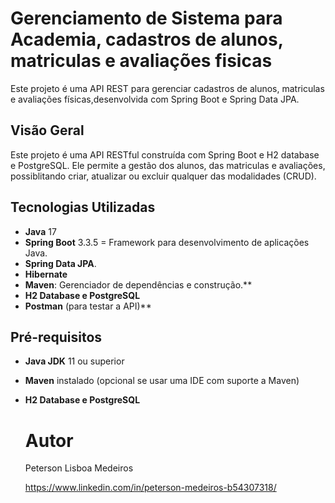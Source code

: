 # Gerenciamento de Sistema para Academia, cadastros de alunos, matriculas e avaliações fisicas
Este projeto é uma API REST para gerenciar cadastros de alunos, matriculas e avaliações físicas,desenvolvida com Spring Boot e Spring Data JPA.

## Visão Geral
Este projeto é uma API RESTful construída com Spring Boot e H2 database e PostgreSQL. Ele permite a gestão dos alunos, das matriculas e avaliações, possiblitando criar, atualizar ou excluir qualquer das modalidades (CRUD).

## Tecnologias Utilizadas

- **Java** 17
- **Spring Boot** 3.3.5 = Framework para desenvolvimento de aplicações Java.
- **Spring Data JPA**.
- **Hibernate**
- **Maven**: Gerenciador de dependências e construção.**
- **H2 Database e PostgreSQL**
- **Postman** (para testar a API)**
  
## Pré-requisitos

- **Java JDK** 11 ou superior
- **Maven** instalado (opcional se usar uma IDE com suporte a Maven)
- **H2 Database e PostgreSQL**

   # Autor
   Peterson Lisboa Medeiros

   https://www.linkedin.com/in/peterson-medeiros-b54307318/
